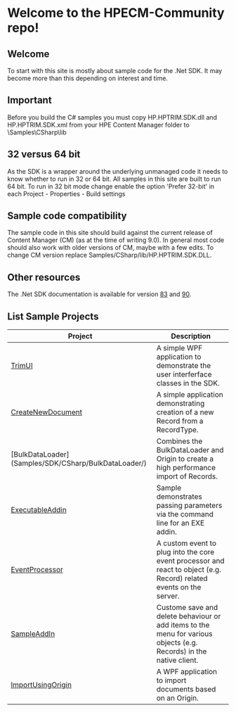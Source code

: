 # Welcome to the HPECM-Community repo!
## Welcome
To start with this site is mostly about sample code for the .Net SDK.  It may become more than this depending on interest and time.

## Important
Before you build the C# samples you must copy HP.HPTRIM.SDK.dll and HP.HPTRIM.SDK.xml from your HPE Content Manager folder to \Samples\CSharp\lib

## 32 versus 64 bit
As the SDK is a wrapper around the underlying unmanaged code it needs to know whether to run in 32 or 64 bit.  All samples in this site are built to run 64 bit.  To run in 32 bit mode change enable the option 'Prefer 32-bit' in each Project - Properties - Build settings

## Sample code compatibility
The sample code in this site should build against the current release of Content Manager (CM) (as at the time of writing 9.0).  In general most code should also work with older versions of CM, maybe with a few edits.  To change CM version replace Samples/CSharp/lib/HP.HPTRIM.SDK.DLL.

## Other resources
The .Net SDK documentation is available for version [83](http://sdk.hpecm.xyz/83/index.html) and [90](http://sdk.hpecm.xyz/90/index.html).

## List Sample Projects

| Project                                                 | Description                                                                            |
| ------------------------------------------------------- |----------------------------------------------------------------------------------------|
| [TrimUI](Samples/SDK/CSharp/TrimUI)                         | A simple WPF application to demonstrate the user interferface classes in the SDK.      |
| [CreateNewDocument](Samples/SDK/CSharp/CreateNewDocument/)  | A simple application demonstrating creation of a new Record from a RecordType.         | 
| [BulkDataLoader] (Samples/SDK/CSharp/BulkDataLoader/)       | Combines the BulkDataLoader and Origin to create a high performance import of Records. |
| [ExecutableAddin](Samples/SDK/CSharp/ExecutableAddin/)      | Sample demonstrates passing parameters via the command line for an EXE addin.          |
| [EventProcessor](Samples/SDK/CSharp/EventProcessor/)        | A custom event to plug into the core event processor and react to object (e.g. Record) related events on the server.|
| [SampleAddIn](Samples/SDK/CSharp/SampleAddIn/)              | Custome save and delete behaviour or add items to the menu for various objects (e.g. Records) in the native client. |
| [ImportUsingOrigin](Samples/SDK/CSharp/ImportUsingOrigin/)        | A WPF application to import documents based on an Origin. |
